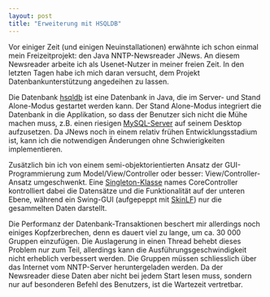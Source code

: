 ```yaml
---
layout: post
title: "Erweiterung mit HSQLDB"
---
```

Vor einiger Zeit (und einigen Neuinstallationen) erwähnte ich schon einmal mein Freizeitprojekt: den Java NNTP-Newsreader JNews. An diesem Newsreader arbeite ich als Usenet-Nutzer in meiner freien Zeit. In den letzten Tagen habe ich mich daran versucht, dem Projekt Datenbankunterstützung angedeihen zu lassen.

Die Datenbank [hsqldb][0] ist eine Datenbank in Java, die im Server- und Stand Alone-Modus gestartet werden kann. Der Stand Alone-Modus integriert die Datenbank in die Applikation, so dass der Benutzer sich nicht die Mühe machen muss, z.B. einen riesigen [MySQL-Server][1] auf seinem Desktop aufzusetzen. Da JNews noch in einem relativ frühen Entwicklungsstadium ist, kann ich die notwendigen Änderungen ohne Schwierigkeiten implementieren.

Zusätzlich bin ich von einem semi-objektorientierten Ansatz der GUI-Programmierung zum Model/View/Controller oder besser: View/Controller-Ansatz umgeschwenkt. Eine [Singleton-Klasse][2] names CoreController kontrolliert dabei die Datensätze und die Funktionalität auf der unteren Ebene, während ein Swing-GUI (aufgepeppt mit [SkinLF][3]) nur die gesammelten Daten darstellt.

Die Performanz der Datenbank-Transaktionen beschert mir allerdings noch einiges Kopfzerbrechen, denn es dauert viel zu lange, um ca. 30 000 Gruppen einzufügen. Die Auslagerung in einen Thread behebt dieses Problem nur zum Teil, allerdings kann die Ausführungsgeschwindigkeit nicht erheblich verbessert werden. Die Gruppen müssen schliesslich über das Internet vom NNTP-Server heruntergeladen werden. Da der Newsreader diese Daten aber nicht bei jedem Start lesen muss, sondern nur auf besonderen Befehl des Benutzers, ist die Wartezeit vertretbar.

[0]: http://hsqldb.sourceforge.net/
[1]: http://www.mysql.com/
[2]: http://www.galileocomputing.de/openbook/java2/kap_10.htm#Xxx853700
[3]: http://www.l2fprod.com/
